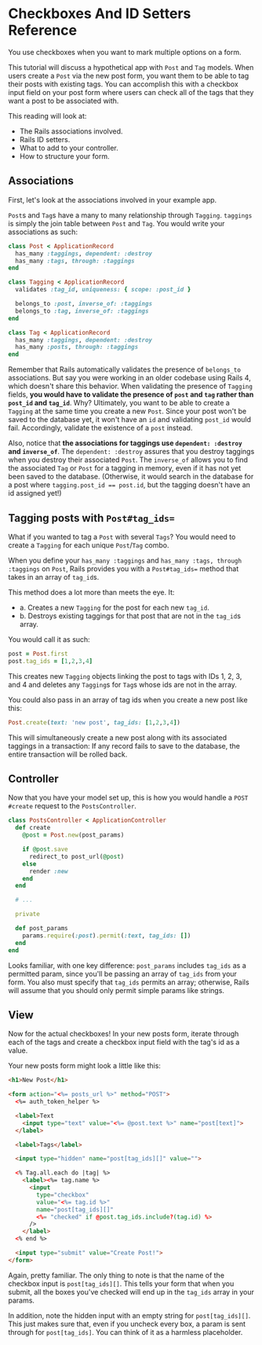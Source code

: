 # Checkboxes And ID Setters Reference

You use checkboxes when you want to mark multiple options on a form.

This tutorial will discuss a hypothetical app with `Post` and `Tag` models. When
users create a `Post` via the new post form, you want them to be able to tag
their posts with existing tags. You can accomplish this with a checkbox input
field on your post form where users can check all of the tags that they want a
post to be associated with.

This reading will look at:

* The Rails associations involved.
* Rails ID setters.
* What to add to your controller.
* How to structure your form.

## Associations

First, let's look at the associations involved in your example app.

`Post`s and `Tag`s have a many to many relationship through `Tagging`.
`taggings` is simply the join table between `Post` and `Tag`. You would write
your associations as such:

```ruby
class Post < ApplicationRecord
  has_many :taggings, dependent: :destroy 
  has_many :tags, through: :taggings
end

class Tagging < ApplicationRecord
  validates :tag_id, uniqueness: { scope: :post_id }

  belongs_to :post, inverse_of: :taggings
  belongs_to :tag, inverse_of: :taggings
end

class Tag < ApplicationRecord
  has_many :taggings, dependent: :destroy
  has_many :posts, through: :taggings
end
```

Remember that Rails automatically validates the presence of `belongs_to`
associations. But say you were working in an older codebase using Rails 4,
which doesn't share this behavior. When validating the presence of `Tagging`
fields, **you would have to validate the presence of `post` and `tag` rather than
`post_id` and `tag_id`**. Why? Ultimately, you want to be able to create a
`Tagging` at the same time you create a new `Post`. Since your post won't be saved
to the database yet, it won't have an `id` and validating `post_id` would fail.
Accordingly, validate the existence of a `post` instead.

Also, notice that **the associations for taggings use `dependent:
:destroy` and `inverse_of`**. The `dependent: :destroy` assures that you destroy
taggings when you destroy their associated `Post`. The `inverse_of` allows you to
find the associated `Tag` or `Post` for a tagging in memory, even if it has not
yet been saved to the database. (Otherwise, it would search in the database for
a post where `tagging.post_id == post.id`, but the tagging doesn't have an id assigned
yet!)

## Tagging posts with `Post#tag_ids=`

What if you wanted to tag a `Post` with several `Tags`? You would need to
create a `Tagging` for each unique `Post`/`Tag` combo.

When you define your `has_many :taggings` and `has_many :tags, through :taggings`
on `Post`, Rails provides you with a `Post#tag_ids=` method that takes in an
array of `tag_id`s.

This method does a lot more than meets the eye. It:
  * a.  Creates a new `Tagging` for the post for each new `tag_id`.
  * b.  Destroys existing taggings for that post that are not in the `tag_id`s
        array.

You would call it as such:

```ruby
post = Post.first
post.tag_ids = [1,2,3,4]
```

This creates new `Tagging` objects linking the post to tags with IDs 1, 2, 3,
and 4 and deletes any `Tagging`s for `Tag`s whose ids are not in the array.

You could also pass in an array of tag ids when you create a new post like this:

```ruby
Post.create(text: 'new post', tag_ids: [1,2,3,4])
```

This will simultaneously create a new post along with its associated taggings in
a transaction: If any record fails to save to the database, the entire
transaction will be rolled back.

## Controller

Now that you have your model set up, this is how you would handle a `POST #create`
request to the `PostsController`.

```ruby
class PostsController < ApplicationController
  def create
    @post = Post.new(post_params)

    if @post.save
      redirect_to post_url(@post)
    else
      render :new
    end
  end

  # ...

  private

  def post_params
    params.require(:post).permit(:text, tag_ids: [])
  end
end
```

Looks familiar, with one key difference: `post_params` includes `tag_ids` as a
permitted param, since you'll be passing an array of `tag_ids` from your form.
You also must specify that `tag_ids` permits an array; otherwise, Rails will
assume that you should only permit simple params like strings.

## View

Now for the actual checkboxes! In your new posts form, iterate through each of
the tags and create a checkbox input field with the tag's id as a value.

Your new posts form might look a little like this:

```html
<h1>New Post</h1>

<form action="<%= posts_url %>" method="POST">
  <%= auth_token_helper %>

  <label>Text
    <input type="text" value="<%= @post.text %>" name="post[text]">
  </label>

  <label>Tags</label>

  <input type="hidden" name="post[tag_ids][]" value="">

  <% Tag.all.each do |tag| %>
    <label><%= tag.name %>
      <input
        type="checkbox"
        value="<%= tag.id %>"
        name="post[tag_ids][]"
        <%= "checked" if @post.tag_ids.include?(tag.id) %>
      />
    </label>
  <% end %>

  <input type="submit" value="Create Post!">
</form>
```

Again, pretty familiar. The only thing to note is that the name of the checkbox
input is `post[tag_ids][]`. This tells your form that when you submit, all the
boxes you've checked will end up in the `tag_ids` array in your params.

In addition, note the hidden input with an empty string for `post[tag_ids][]`.
This just makes sure that, even if you uncheck every box, a param is sent
through for `post[tag_ids]`. You can think of it as a harmless placeholder.
